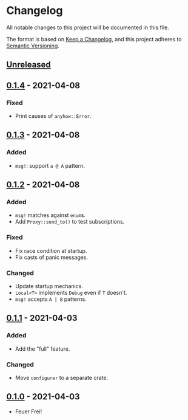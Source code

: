# Changelog
All notable changes to this project will be documented in this file.

The format is based on [Keep a Changelog](https://keepachangelog.com/en/1.0.0/),
and this project adheres to [Semantic Versioning](https://semver.org/spec/v2.0.0.html).


## [Unreleased]

## [0.1.4] - 2021-04-08
### Fixed
- Print causes of `anyhow::Error`.

## [0.1.3] - 2021-04-08
### Added
- `msg!`: support `a @ A` pattern.

## [0.1.2] - 2021-04-08
### Added
- `msg!` matches against `enum`s.
- Add `Proxy::send_to()` to test subscriptions.

### Fixed
- Fix race condition at startup.
- Fix casts of panic messages.

### Changed
- Update startup mechanics.
- `Local<T>` implements `Debug` even if `T` doesn't.
- `msg!` accepts `A | B` patterns.

## [0.1.1] - 2021-04-03
### Added
- Add the "full" feature.

### Changed
- Move `configurer` to a separate crate.

## [0.1.0] - 2021-04-03
- Feuer Frei!


[unreleased]: https://github.com/loyd/elfo/compare/elfo-0.1.4...HEAD
[0.1.4]: https://github.com/loyd/elfo/compare/elfo-0.1.3...elfo-0.1.4
[0.1.3]: https://github.com/loyd/elfo/compare/elfo-0.1.2...elfo-0.1.3
[0.1.2]: https://github.com/loyd/elfo/compare/elfo-0.1.1...elfo-0.1.2
[0.1.1]: https://github.com/loyd/elfo/compare/elfo-0.1.0...elfo-0.1.1
[0.1.0]: https://github.com/loyd/elfo/releases/tag/elfo-0.1.0
